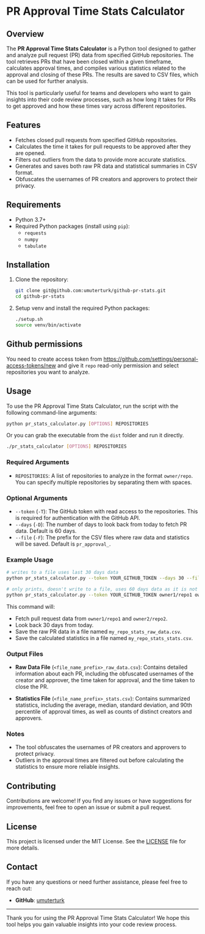# PR Approval Time Stats Calculator

## Overview

The **PR Approval Time Stats Calculator** is a Python tool designed to gather and analyze pull request (PR) data from specified GitHub repositories. The tool retrieves PRs that have been closed within a given timeframe, calculates approval times, and compiles various statistics related to the approval and closing of these PRs. The results are saved to CSV files, which can be used for further analysis.

This tool is particularly useful for teams and developers who want to gain insights into their code review processes, such as how long it takes for PRs to get approved and how these times vary across different repositories.

## Features

- Fetches closed pull requests from specified GitHub repositories.
- Calculates the time it takes for pull requests to be approved after they are opened.
- Filters out outliers from the data to provide more accurate statistics.
- Generates and saves both raw PR data and statistical summaries in CSV format.
- Obfuscates the usernames of PR creators and approvers to protect their privacy.

## Requirements

- Python 3.7+
- Required Python packages (install using `pip`):
  - `requests`
  - `numpy`
  - `tabulate`

## Installation

1. Clone the repository:
   ```bash
   git clone git@github.com:umuterturk/github-pr-stats.git
   cd github-pr-stats
   ```

2. Setup venv and install the required Python packages:
   ```bash
   ./setup.sh
   source venv/bin/activate
   ```

## Github permissions
You need to create access token from https://github.com/settings/personal-access-tokens/new and give it `repo` read-only permission and select repositories you want to analyze. 

## Usage

To use the PR Approval Time Stats Calculator, run the script with the following command-line arguments:

```bash
python pr_stats_calculator.py [OPTIONS] REPOSITORIES
```

Or you can grab the executable from the `dist` folder and run it directly.

```bash
./pr_stats_calculator [OPTIONS] REPOSITORIES
```

### Required Arguments

- `REPOSITORIES`: A list of repositories to analyze in the format `owner/repo`. You can specify multiple repositories by separating them with spaces.

### Optional Arguments

- `--token` (`-T`): The GitHub token with read access to the repositories. This is required for authentication with the GitHub API.
- `--days` (`-D`): The number of days to look back from today to fetch PR data. Default is 60 days.
- `--file` (`-F`): The prefix for the CSV files where raw data and statistics will be saved. Default is `pr_approval_`.

### Example Usage

```bash
# writes to a file uses last 30 days data
python pr_stats_calculator.py --token YOUR_GITHUB_TOKEN --days 30 --file my_repo_stats owner1/repo1 owner2/repo2

# only prints, doesn't write to a file, uses 60 days data as it is not set
python pr_stats_calculator.py --token YOUR_GITHUB_TOKEN owner1/repo1 owner2/repo2
```

This command will:
- Fetch pull request data from `owner1/repo1` and `owner2/repo2`.
- Look back 30 days from today.
- Save the raw PR data in a file named `my_repo_stats_raw_data.csv`.
- Save the calculated statistics in a file named `my_repo_stats_stats.csv`.

### Output Files

- **Raw Data File** (`<file_name_prefix>_raw_data.csv`): Contains detailed information about each PR, including the obfuscated usernames of the creator and approver, the time taken for approval, and the time taken to close the PR.

- **Statistics File** (`<file_name_prefix>_stats.csv`): Contains summarized statistics, including the average, median, standard deviation, and 90th percentile of approval times, as well as counts of distinct creators and approvers.

### Notes

- The tool obfuscates the usernames of PR creators and approvers to protect privacy.
- Outliers in the approval times are filtered out before calculating the statistics to ensure more reliable insights.

## Contributing

Contributions are welcome! If you find any issues or have suggestions for improvements, feel free to open an issue or submit a pull request.

## License

This project is licensed under the MIT License. See the [LICENSE](LICENSE) file for more details.

## Contact

If you have any questions or need further assistance, please feel free to reach out:

- **GitHub**: [umuterturk](https://github.com/umuterturk)

---

Thank you for using the PR Approval Time Stats Calculator! We hope this tool helps you gain valuable insights into your code review process.

